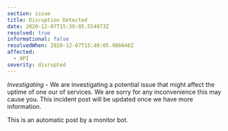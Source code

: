 ```yaml
---
section: issue
title: Disruption Detected
date: 2020-12-07T15:39:05.554973Z
resolved: true
informational: false
resolvedWhen: 2020-12-07T15:40:05.986646Z
affected:
  - API
severity: disrupted
---
```

*Investigating* - We are investigating a potential issue that might affect the uptime of one our of services. We are sorry for any inconvenience this may cause you. This incident post will be updated once we have more information.

This is an automatic post by a monitor bot.
        